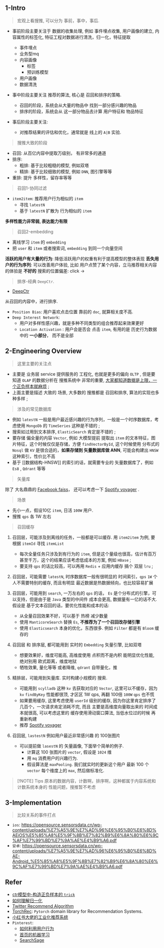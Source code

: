 
## 1-Intro

> 宏观上看搜推, 可以分为 事前，事中，事后.

- 事前阶段主要关注于 数据的收集处理, 例如 事件埋点收集, 用户画像的建立, 内容属性的标签化, 特征工程对数据进行清洗，归一化，特征提取
	- 事件埋点
	- 业务型mq
	- 内容画像
		- 标签
		- 预训练模型
	- 用户画像
	- 数据清洗

- 事中阶段主要关注 推荐的算法, 核心是 召回和排序的策略.
	- 召回的阶段，系统会从大量的物品中 找到一部分感兴趣的物品
	- 排序的阶段，系统会从 这一部分物品去计算 用户特征和 物品特征
	
- 事后阶段主要关注:
	- 对推荐结果的评估和优化，通常就是 线上的 `A|B` 实验.


> 搜推大致的阶段

- 召回: 从百亿内容中提取万级别， 有非常多的通道
- 排序:
	- 粗排: 基于比较粗糙的模型, 例如双塔
	- 精排: 基于比较细致的模型, 例如 `DNN`, 图引擎等等
- 重排: 提升 多样性，留存率等等


> 召回1-协同过滤

- `item2item`: 推荐用户行为相似的 `item`
	- 寻找 `latestN` 
	- 基于 `latestN` 扩散为 行为相似的 `item`

**多样性能力非常弱, 表达能力有限**

> 召回2-embedding

- 离线学习 `item` 的 `embedding`
- 把 `user` 和 `item`  或者搜索词, `embedding` 到同一个向量空间


**活跃的用户有大量的行为**: 降低活跃用户的权重有利于提高模型的整体表现
**丢失用户的行为序列**: 可以改善用户体验, 比如 用户点赞了某个内容，立马推荐相关内容的体验是 **不好的**
搜索的位置偏差: click -> 




> 排序-经典 `DeepCtr`.


- [DeepCtr](https://github.com/shenweichen/DeepCTR)

从召回的内容中，进行排序.

- `Position Bias`: 用户喜欢点击位置 靠前的 `doc`, 就算相关度不高.
- `Deep Interest Network`:
	- 用户对多样性感兴趣，就是多种不同类型的组合推荐起来效果更好
	- `Location Activation` : 用户会是否会 点击 `item`, 有用的是 历史行为数据中的 **一小部分**， 而不是全部

## 2-Engineering Overview


> 这里主要的关注点 

- 主要是 业务层 service 提供服务的 工程化, 也就是更多的偏向 `OLTP` , 但是要知道 `OLAP` 的数据分析在 搜推系统中 非常的重要, [大家都知道数据是上限，一个正负样本就麻烦](https://www.zhihu.com/question/324986054) ;
- 上面主要是描述 大致的 场景, 大多数的 搜推都是 召回和排序, 算法的实现也多种多样 ;


> 涉及的常见数据库

- 例如 `latestN` 一般是用户最近感兴趣的行为序列，一般是一个时序数据库，考虑使用 `MongoDb` 的 `TimeSeries` 这种是不错的 ;
- 搜索如过用到文本排序, `ElasticSearch` 肯定是不错的 ;
- 要存储 偏全量的内容 `Vector`, 例如 大模型提前 提取出 `item` 的文本特征，图片特征，这个时候仅仅是存储，方便 `findVectorById`, 这个时候使用 分布式的 `Nosql` 做 `KV` 是很合适的，**如果存储到 矢量数据库做 ANN**, 可能会构建出 `HNSW` 这种索引，性价比不高
- 基于 [[数据结构-HNSW]] 的索引的话，就需要专业的 矢量数据库了，例如 `Es8` , `Qdrant` 等等


> 矢量库

除了 大名鼎鼎的 [Facebook faiss](https://github.com/facebookresearch/faiss)， 还可以考虑一下 [Spotify voyager](https://github.com/spotify/voyager) .

> 场景

- 先小一点，假设10亿 `item`, 日活 `100W` 用户. 
- 搜推 `qps` 各 1W 左右


> 召回缓存


1. 召回层，可能涉及到离线的任务，一般都是可以缓存. 用 `item2item` 为例,   要 根据 `itemId` 寻找 `itemList`
	- 每次全量任务只涉及到有行为的 `item`, 但是这个量级也很高，估计有百万甚至千万，这个的结果应该考虑低成本的方案, 例如 `HBase` ;
	- 要支持 `qps` 的话比较高，可以再用 `Redis` + 应用内缓存 搞个 双层 `lru` ;

2. 召回层，可能需要 `latestN`, 时序数据库一般有很明显的 时间索引，`qps` `1W` 个人不需要特别的缓存, 而且有明显 最近数据是热数据倾向，也比较容易扩展

3. 召回层，可能用到 `search`, 一万左右的 `qps` 的话， `Es` 是个分布式的引擎，可以支持，但是由于是 `Java` 类型的中间件 成本会更高, 数据量有一亿的话不大. 假设是 基于文本召回的话，要优化性能和成本的话:
	- 从全量召回效果不好，可以基于 热榜 减少数量
	- 使用 `ManticoreSearch` 替换 `Es`, **不推荐为了一个召回改存储引擎** 
	- 使用 `Elasticsearch` 本身的优化，东西很多. 例如 `Filter` 都是有 `Bloom` 缓存的

4. 召回层 和 排序层, 都可能用到 实时的 `Embedding` 矢量引擎, 比如双塔
	- 想要效果好，维度可能高, 高维度使用 点积而不是内积 能明显优化性能, 绝对别用 欧式距离，维度地狱
	- 牺牲效果, 量化等等 或者降维, `qdrant` 自带量化，推


5. 精排层，可能用到矢量库. 实时构建小规模的 搜索.
	- 可能用到 `scylladb` 这种 `kv` 去获取对应的 `Vector`, 这里可以不缓存，因为 `kv` `findByKey` 性能都很顶, 才区区 1W qps, 再翻 100倍 `100W` `qps` 也不慌
	- 如果要用缓存, 这里考虑使用 `userId` 级别的缓存, 因为你这里肯定排序了几百个，一次请求肯定消耗不完, 而且 主要是高维度向量取出来的 时间成本就很高, 可以考虑这里的 缓存使用滑动窗口算法, 当低水位过的时候 再重新构建
	- 推荐 [Spotify voyager](https://github.com/spotify/voyager) 


6. 召回层, `lastestN` 例如用户最近非常感兴趣 的 100张图片
	- 可以提前做 `lasestN` 的 矢量画像, 下面举个简单的例子.
		- 计算这 100 张图片的 `vector`, 假设是 `1024` 维
		- 用 `mq` 消费用户的兴趣行为. 
		- 假设算法是 `maxPooling`. 我们就实时的更新这个用户 最新 100 个 `vector` 每个维度上的 `max`, 然后做标准化.



> [!NOTE] Tips
> 原本的数据内容，计数啊，排序啊，这种都属于内容系统和计数系统本身的 性能问题，搜推暂不考虑

## 3-Implementation

> 比较关系的事件打点


- `ios`: https://opensource.sensorsdata.cn/wp-content/uploads/%E7%A5%9E%E7%AD%96%E6%95%B0%E6%8D%AEiOS%E5%85%A8%E5%9F%8B%E7%82%B9%E6%8A%80%E6%9C%AF%E7%99%BD%E7%9A%AE%E4%B9%A6.pdf
- `安卓`: https://opensource.sensorsdata.cn/wp-content/uploads/%E7%A5%9E%E7%AD%96%E6%95%B0%E6%8D%AE-Android_%E5%85%A8%E5%9F%8B%E7%82%B9%E6%8A%80%E6%9C%AF%E7%99%BD%E7%9A%AE%E4%B9%A6.pdf


## Refer


- [ctr模型中-构造正负样本的 `trick`](https://www.zhihu.com/question/324986054)
- [如何理解归一化](https://zhuanlan.zhihu.com/p/424518359)
- [Twitter Recommend Algorithm](https://blog.twitter.com/engineering/en_us/topics/open-source/2023/twitter-recommendation-algorithm)
- [TorchRec](https://pytorch.org/blog/introducing-torchrec/): `Pytorch` domain library for Recommendation Systems.
- [小红书大佬的工业化推荐系统](https://github.com/wangshusen/RecommenderSystem)
- `Pinterest`:
	- [如何利用用户行为](https://medium.com/pinterest-engineering/how-pinterest-leverages-realtime-user-actions-in-recommendation-to-boost-homefeed-engagement-volume-165ae2e8cde8)
	- [首页的机器学习](https://medium.com/pinterest-engineering/pinnability-machine-learning-in-the-home-feed-64be2074bf60)
	- [SearchSage](https://medium.com/pinterest-engineering/searchsage-learning-search-query-representations-at-pinterest-654f2bb887fc)
